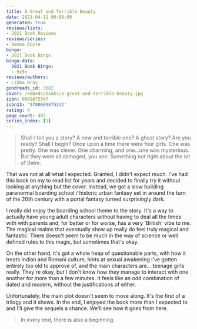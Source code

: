 ```yaml
---
title: A Great and Terrible Beauty
date: 2021-04-11 00:00:00
generated: true
reviews/lists:
- 2021 Book Reviews
reviews/series:
- Gemma Doyle
bingo:
- 2021 Book Bingo
bingo-data:
  2021 Book Bingo:
  - 5x5+
reviews/authors:
- Libba Bray
goodreads_id: 3682
cover: /embeds/books/a-great-and-terrible-beauty.jpg
isbn: 0689875347
isbn13: '9780689875342'
rating: 4
page_count: 403
series_index: [1]
---
```

> Shall I tell you a story? A new and terrible one? A ghost story? Are you
> ready? Shall I begin? Once upon a time there were four girls. One was
> pretty. One was clever. One charming, and one...one was mysterious. But they
> were all damaged, you see. Something not right about the lot of them.

That was not at all what I expected. Granted, I didn't expect much. I've had this book on my to read list for years and decided to finally try it without looking at anything but the cover. Instead, we got a slow building paranormal boarding school / historic urban fantasy set in around the turn of the 20th century with a portal fantasy turned surprisingly dark.  

<!--more-->

I really did enjoy the boarding school theme to the story. It's a way to actually have young adult characters without having to deal all the times with with parents and, for better or for worse, has a very 'British' vibe to me. The magical realms that eventually show up really do feel truly magical and fantastic. There doesn't seem to be much in the way of science or well defined rules to this magic, but sometimes that's okay.  

On the other hand, it's got a whole heap of questionable parts, with how it treats Indian and Romani culture, hints at sexual awakening I've gotten entirely too old to approve of, and the main characters are... teenage girls really. They're okay, but I don't know how they manage to interact with one another for more than a few minutes. It feels like an odd combination of dated and modern, without the justifications of either.  

Unfortunately, the main plot doesn't seem to move along. It's the first of a trilogy and it shows. In the end, I enjoyed the book more than I expected to and I'll give the sequels a chance. We'll see how it goes from here.  

> In every end, there is also a beginning.
